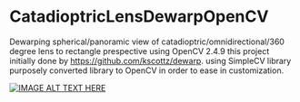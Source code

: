 # CatadioptricLensDewarpOpenCV
Dewarping spherical/panoramic view of catadioptric/omnidirectional/360 degree lens to rectangle prespective using OpenCV 2.4.9
this project initially done by https://github.com/kscottz/dewarp. using SimpleCV library
purposely converted library to OpenCV in order to ease in customization.

[![IMAGE ALT TEXT HERE](https://i.ytimg.com/vi/2RpXROkJuME/maxresdefault.jpg)](https://www.youtube.com/watch?v=2RpXROkJuME)
